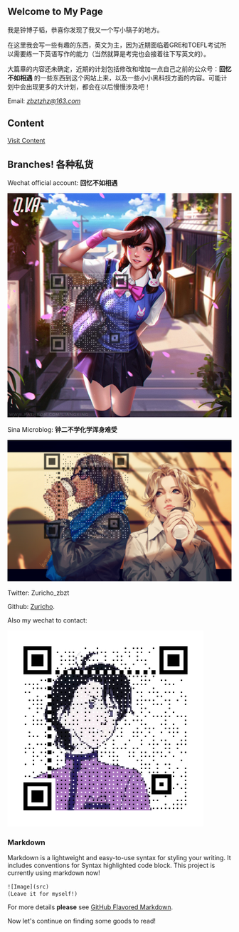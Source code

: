 ## Welcome to My Page



我是钟博子韬，恭喜你发现了我又一个写小稿子的地方。

在这里我会写一些有趣的东西，英文为主，因为近期面临着GRE和TOEFL考试所以需要练一下英语写作的能力（当然就算是考完也会接着往下写英文的）。

大篇章的内容还未确定，近期的计划包括修改和增加一点自己之前的公众号：**回忆不如相遇** 的一些东西到这个网站上来，以及一些小小黑科技方面的内容。可能计划中会出现更多的大计划，都会在以后慢慢涉及吧！

Email: *zbztzhz@163.com*



## Content

[Visit Content](https://zuricho.github.io/Zuricho/Content/)



## Branches! 各种私货



Wechat official account: **回忆不如相遇**

![Wechat](.\pic\index\Wechat.png)

Sina Microblog: **钟二不学化学浑身难受**

![Weibo](.\pic\index\Weibo.png)

Twitter: Zuricho_zbzt

Github: [Zuricho](https://github.com/Zuricho).

Also my wechat to contact:

![Contact](.\pic\index\Contact.png)

### Markdown

Markdown is a lightweight and easy-to-use syntax for styling your writing. It includes conventions for Syntax highlighted code block. This project is currently using markdown now!

```
![Image](src)
(Leave it for myself!)
```

For more details **please** see [GitHub Flavored Markdown](https://guides.github.com/features/mastering-markdown/).

Now let's continue on finding some goods to read!
